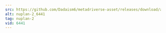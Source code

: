 ```yaml
---
src: https://github.com/Dadaism6/metadriverse-asset/releases/download/assetsv1.0.1/nuplan-2_6441.mp4
alt: nuplan-2_6441
tag: nuplan-2
vid: 6441
---
```

